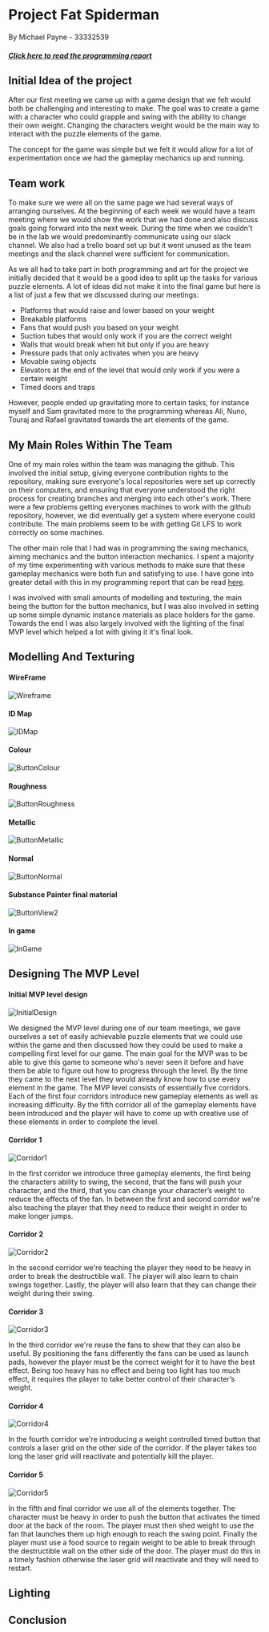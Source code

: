 # Project Fat Spiderman

By Michael Payne - 33332539

##### [Click here to read the programming report](https://github.com/MickyJimbo/game-report/blob/master/programming.md)

## Initial Idea of the project
After our first meeting we came up with a game design that we felt would both be challenging and interesting to make. The goal was to create a game with a character who could grapple and swing with the ability to change their own weight. Changing the characters weight would be the main way to interact with the puzzle elements of the game.

The concept for the game was simple but we felt it would allow for a lot of experimentation once we had the gameplay mechanics up and running.
## Team work
To make sure we were all on the same page we had several ways of arranging ourselves. At the beginning of each week we would have a team meeting where we would show the work that we had done and also discuss goals going forward into the next week. During the time when we couldn't be in the lab we would predominantly communicate using our slack channel. We also had a trello board set up but it went unused as the team meetings and the slack channel were sufficient for communication.

As we all had to take part in both programming and art for the project we initially decided that it would be a good idea to split up the tasks for various puzzle elements. A lot of ideas did not make it into the final game but here is a list of just a few that we discussed during our meetings:
- Platforms that would raise and lower based on your weight
- Breakable platforms
- Fans that would push you based on your weight
- Suction tubes that would only work if you are the correct weight
- Walls that would break when hit but only if you are heavy
- Pressure pads that only activates when you are heavy
- Movable swing objects
- Elevators at the end of the level that would only work if you were a certain weight 
- Timed doors and traps

However, people ended up gravitating more to certain tasks, for instance myself and Sam gravitated more to the programming whereas Ali, Nuno, Touraj and Rafael gravitated towards the art elements of the game.
## My Main Roles Within The Team
One of my main roles within the team was managing the github. This involved the initial setup, giving everyone contribution rights to the repository, making sure everyone's local repositories were set up correctly on their computers, and ensuring that everyone understood the right process for creating branches and merging into each other's work.  There were a few problems getting everyones machines to work with the github repository, however, we did eventually get a system where everyone could contribute. The main problems seem to be with getting Git LFS to work correctly on some machines.

The other main role that I had was in programming the swing mechanics, aiming mechanics and the button interaction mechanics. I spent a majority of my time experimenting with various methods to make sure that these gameplay mechanics were both fun and satisfying to use. I have gone into greater detail with this in my programming report that can be read [here](https://github.com/MickyJimbo/game-report/blob/master/programming.md).

I was involved with small amounts of modelling and texturing, the main being the button for the button mechanics, but I was also involved in setting up some simple dynamic instance materials as place holders for the game. Towards the end I was also largely involved with the lighting of the final MVP level which helped a lot with giving it it's final look.

## Modelling And Texturing

#### WireFrame
![Wireframe](https://github.com/MickyJimbo/game-report/blob/master/Screenshots/button/ButtonWire1.png)

#### ID Map
![IDMap](https://github.com/MickyJimbo/game-report/blob/master/Screenshots/button/IDMap.png)

#### Colour
![ButtonColour](https://github.com/MickyJimbo/game-report/blob/master/Screenshots/button/ButtonColour.png)

#### Roughness
![ButtonRoughness](https://github.com/MickyJimbo/game-report/blob/master/Screenshots/button/ButtonRoughness.png)

#### Metallic
![ButtonMetallic](https://github.com/MickyJimbo/game-report/blob/master/Screenshots/button/ButtonMetallic.png)

#### Normal
![ButtonNormal](https://github.com/MickyJimbo/game-report/blob/master/Screenshots/button/ButtonNormal.png)

#### Substance Painter final material
![ButtonView2](https://github.com/MickyJimbo/game-report/blob/master/Screenshots/button/Button2.png)

#### In game
![InGame](https://github.com/MickyJimbo/game-report/blob/master/Screenshots/button/ButtonIngame.png)

## Designing The MVP Level

#### Initial MVP level design
![InitialDesign](https://github.com/MickyJimbo/game-report/blob/master/Screenshots/initialDesign.png)

We designed the MVP level during one of our team meetings, we gave ourselves a set of easily achievable puzzle elements that we could use within the game and then discussed how they could be used to make a compelling first level for our game.
The main goal for the MVP was to be able to give this game to someone who's never seen it before and have them be able to figure out how to progress through the level. By the time they came to the next level they would already know how to use every element in the game.
The MVP level consists of essentially five corridors. Each of the first four corridors introduce new gameplay elements as well as increasing difficulty. By the fifth corridor all of the gameplay elements have been introduced and the player will have to come up with creative use of these elements in order to complete the level.

#### Corridor 1
![Corridor1](https://github.com/MickyJimbo/game-report/blob/master/Screenshots/corridors/corridor1.png)

In the first corridor we introduce three gameplay elements, the first being the characters ability to swing, the second, that the fans will push your character, and the third, that you can change your character’s weight to reduce the effects of the fan. In between the first and second corridor we're also teaching the player that they need to reduce their weight in order to make longer jumps.

#### Corridor 2
![Corridor2](https://github.com/MickyJimbo/game-report/blob/master/Screenshots/corridors/corridor2.png)

In the second corridor we're teaching the player they need to be heavy in order to break the destructible wall. The player will also learn to chain swings together. Lastly, the player will also learn that they can change their weight during their swing.

#### Corridor 3
![Corridor3](https://github.com/MickyJimbo/game-report/blob/master/Screenshots/corridors/corridor3.png)

In the third corridor we're reuse the fans to show that they can also be useful. By positioning the fans differently the fans can be used as launch pads, however the player must be the correct weight for it to have the best effect. Being too heavy has no effect and being too light has too much effect, it requires the player to take better control of their character’s weight.

#### Corridor 4
![Corridor4](https://github.com/MickyJimbo/game-report/blob/master/Screenshots/corridors/corridor4.png)

In the fourth corridor we're introducing a weight controlled timed button that controls a laser grid on the other side of the corridor. If the player takes too long the laser grid will reactivate and potentially kill the player.

#### Corridor 5
![Corridor5](https://github.com/MickyJimbo/game-report/blob/master/Screenshots/corridors/corridor5.png)

In the fifth and final corridor we use all of the elements together. The character must be heavy in order to push the button that activates the timed door at the back of the room. The player must then shed weight to use the fan that launches them up high enough to reach the swing point. Finally the player must use a food source to regain weight to be able to break through the destructible wall on the other side of the door. The player must do this in a timely fashion otherwise the laser grid will reactivate and they will need to restart.

## Lighting
## Conclusion 
